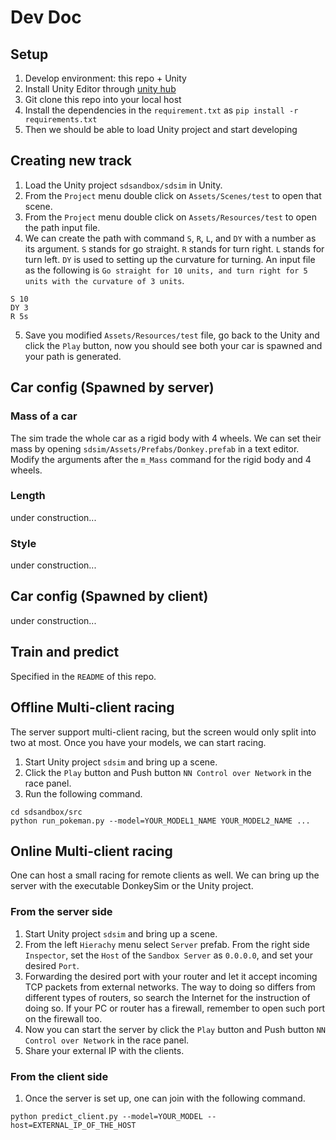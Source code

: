 # Dev Doc

## Setup
1. Develop environment: this repo + Unity
2. Install Unity Editor through [unity hub](https://docs.unity3d.com/Manual/GettingStartedInstallingHub.html)
3. Git clone this repo into your local host
4. Install the dependencies in the `requirement.txt` as `pip install -r requirements.txt`
5. Then we should be able to load Unity project and start developing

## Creating new track
1. Load the Unity project `sdsandbox/sdsim` in Unity.
2. From the `Project` menu double click on `Assets/Scenes/test` to open that scene.
3. From the `Project` menu double click on `Assets/Resources/test` to open the path input file.
4. We can create the path with command `S`, `R`, `L`, and `DY` with a number as its argument. `S` stands for go straight. `R` stands for turn right. `L` stands for turn left. `DY` is used to setting up the curvature for turning. An input file as the following is `Go straight for 10 units, and turn right for 5 units with the curvature of 3 units`.
```
S 10
DY 3
R 5s
```
5. Save you modified `Assets/Resources/test` file, go back to the Unity and click the `Play` button, now you should see both your car is spawned and your path is generated.

## Car config (Spawned by server)
### Mass of a car
The sim trade the whole car as a rigid body with 4 wheels. We can set their mass by opening `sdsim/Assets/Prefabs/Donkey.prefab` in a text editor. Modify the arguments after the `m_Mass` command for the rigid body and 4 wheels.

### Length
under construction...

### Style
under construction...

## Car config (Spawned by client)
under construction...

## Train and predict
Specified in the `README` of this repo.

## Offline Multi-client racing
The server support multi-client racing, but the screen would only split into two at most. Once you have your models, we can start racing.

1. Start Unity project `sdsim` and bring up a scene.
2. Click the `Play` button and Push button `NN Control over Network` in the race panel.
3.  Run the following command.

```
cd sdsandbox/src
python run_pokeman.py --model=YOUR_MODEL1_NAME YOUR_MODEL2_NAME ...
```

## Online Multi-client racing
One can host a small racing for remote clients as well. We can bring up the server with the executable DonkeySim or the Unity project.

### From the server side
1. Start Unity project `sdsim` and bring up a scene.
2. From the left `Hierachy` menu select `Server` prefab. From the right side `Inspector`, set the `Host` of the `Sandbox Server` as `0.0.0.0`, and set your desired `Port`.
3. Forwarding the desired port with your router and let it accept incoming TCP packets from external networks. The way to doing so differs from different types of routers, so search the Internet for the instruction of doing so. If your PC or router has a firewall, remember to open such port on the firewall too.
4. Now you can start the server by click the `Play` button and Push button `NN Control over Network` in the race panel.
5. Share your external IP with the clients.

### From the client side
1. Once the server is set up, one can join with the following command.
```
python predict_client.py --model=YOUR_MODEL --host=EXTERNAL_IP_OF_THE_HOST
```
